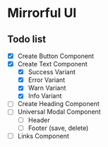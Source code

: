 # Mirrorful UI

## Todo list

- [x] Create Button Component
- [x] Create Text Component
  - [x] Success Variant
  - [x] Error Variant
  - [x] Warn Variant
  - [x] Info Variant
- [ ] Create Heading Component
- [ ] Universal Modal Component
  - [ ] Header
  - [ ] Footer (save, delete)
- [ ] Links Component
